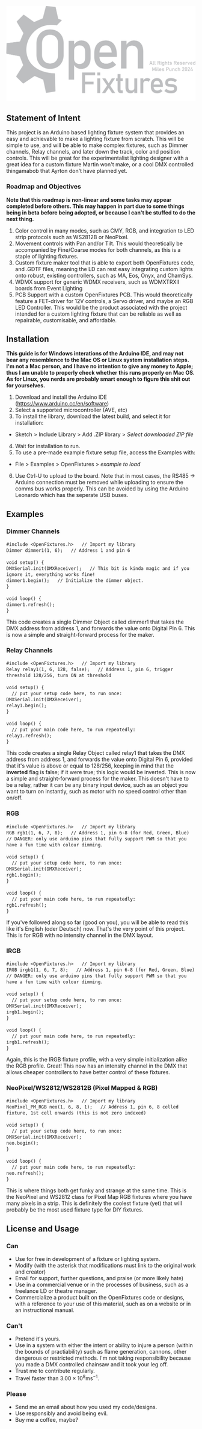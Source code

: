 ![image](full_grey.png)
## Statement of Intent
This project is an Arduino based lighting fixture system that provides an easy and achievable to make a lighting fixture from scratch. This will be simple to use, and will be able to make complex fixtures, such as Dimmer channels, Relay channels, and later down the track, color and position controls. This will be great for the experimentalist lighting designer with a great idea for a custom fixture Martin won't make, or a cool DMX controlled thingamabob that Ayrton don't have planned yet.

### Roadmap and Objectives
**Note that this roadmap is non-linear and some tasks may appear completed before others. This may happen in part due to some things being in beta before being adopted, or because I can't be stuffed to do the next thing.**
1. Color control in many modes, such as CMY, RGB, and integration to LED strip protocols such as WS2812B or NeoPixel.
2. Movement controls with Pan and/or Tilt. This would theoretically be accompanied by Fine/Coarse modes for both channels, as this is a staple of lighting fixtures.
3. Custom fixture maker tool that is able to export both OpenFixtures code, and .GDTF files, meaning the LD can rest easy integrating custom lights onto robust, existing controllers, such as MA, Eos, Onyx, and ChamSys.
4. WDMX support for generic WDMX receivers, such as WDMXTRXII boards from Event Lighting
5. PCB Support with a custom OpenFixtures PCB. This would theoretically feature a FET-driver for 12V controls, a Servo driver, and maybe an RGB LED Controller. This would be the product associated with the project intended for a custom lighting fixture that can be reliable as well as repairable, customisable, and affordable.

## Installation
**This guide is for Windows interations of the Arduino IDE, and may not bear any resemblence to the Mac OS or Linux system installation steps. I'm not a Mac person, and I have no intention to give any money to Apple; thus I am unable to properly check whether this runs properly on Mac OS. As for Linux, you nerds are probably smart enough to figure this shit out for yourselves.**

1. Download and install the Arduino IDE (https://www.arduino.cc/en/software)
2. Select a supported microcontroller (AVE, etc)
3. To install the library, download the latest build, and select it for installation:
- Sketch > Include Library > Add .ZIP library > *Select downloaded ZIP file*
4. Wait for installation to run.
5. To use a pre-made example fixture setup file, access the Examples with:
- File > Examples > OpenFixtures > *example to load*
6. Use Ctrl-U to upload to the board. Note that in most cases, the RS485 $\rightarrow$ Arduino connection must be removed while uploading to ensure the comms bus works properly. This can be avoided by using the Arduino Leonardo which has the seperate USB buses.


## Examples
### Dimmer Channels
```
#include <OpenFixtures.h>   // Import my library
Dimmer dimmer1(1, 6);   // Address 1 and pin 6

void setup() {
DMXSerial.init(DMXReceiver);   // This bit is kinda magic and if you ignore it, everything works fine!
dimmer1.begin();   // Initialize the dimmer object.
}

void loop() {
dimmer1.refresh();
}
```

This code creates a single Dimmer Object called dimmer1 that takes the DMX address from address 1, and forwards the value onto Digital Pin 6. This is now a simple and straight-forward process for the maker.
### Relay Channels
```
#include <OpenFixtures.h>   // Import my library
Relay relay1(1, 6, 128, false);   // Address 1, pin 6, trigger threshold 128/256, turn ON at threshold

void setup() {
  // put your setup code here, to run once:
DMXSerial.init(DMXReceiver);
relay1.begin();
}

void loop() {
  // put your main code here, to run repeatedly:
relay1.refresh();
}

```

This code creates a single Relay Object called relay1 that takes the DMX address from address 1, and forwards the value onto Digital Pin 6, provided that it's value is above or equal to 128/256, keeping in mind that the **inverted** flag is false; if it were true; this logic would be inverted. This is now a simple and straight-forward process for the maker. This doesn't have to be a relay, rather it can be any binary input device, such as an object you want to turn on instantly, such as motor with no speed control other than on/off.

### RGB
```
#include <OpenFixtures.h>   // Import my library
RGB rgb1(1, 6, 7, 8);   // Address 1, pin 6-8 (for Red, Green, Blue)
// DANGER: only use arduino pins that fully support PWM so that you have a fun time with colour dimming.

void setup() {
  // put your setup code here, to run once:
DMXSerial.init(DMXReceiver);
rgb1.begin();
}

void loop() {
  // put your main code here, to run repeatedly:
rgb1.refresh();
}

```
If you've followed along so far (good on you), you will be able to read this like it's English (oder Deutsch) now. That's the very point of this project. This is for RGB with no intensity channel in the DMX layout.

### IRGB
```
#include <OpenFixtures.h>   // Import my library
IRGB irgb1(1, 6, 7, 8);   // Address 1, pin 6-8 (for Red, Green, Blue)
// DANGER: only use arduino pins that fully support PWM so that you have a fun time with colour dimming.

void setup() {
  // put your setup code here, to run once:
DMXSerial.init(DMXReceiver);
irgb1.begin();
}

void loop() {
  // put your main code here, to run repeatedly:
irgb1.refresh();
}

```
Again, this is the IRGB fixture profile, with a very simple initialization alike the RGB profile. Great! This now has an intensity channel in the DMX that allows cheaper controllers to have better control of these fixtures.

### NeoPixel/WS2812/WS2812B (Pixel Mapped & RGB)
```
#include <OpenFixtures.h>   // Import my library
NeoPixel_PM_RGB neo(1, 6, 8, 1);   // Address 1, pin 6, 8 celled fixture, 1st cell onwards (this is not zero indexed)

void setup() {
  // put your setup code here, to run once:
DMXSerial.init(DMXReceiver);
neo.begin();
}

void loop() {
  // put your main code here, to run repeatedly:
neo.refresh();
}
```
This is where things both get funky and strange at the same time.
This is the NeoPixel and WS2812 class for Pixel Map RGB fixtures where you have many pixels in a strip. This is definitely the coolest fixture (yet) that will probably be the most used fixture type for DIY fixtures.
## License and Usage
### Can
- Use for free in development of a fixture or lighting system.
- Modify (with the asterisk that modifications must link to the original work and creator)
- Email for support, further questions, and praise (or more likely hate)
- Use in a commercial venue or in the processes of business, such as a freelance LD or theatre manager.
- Commercialize a product built on the OpenFixtures code or designs, with a reference to your use of this material, such as on a website or in an instructional manual.
### Can't
- Pretend it's yours.
- Use in a system with either the intent or ability to injure a person (within the bounds of practiability) such as flame generation, cannons, other dangerous or restricted methods. I'm not taking responsibility because you made a DMX controlled chainsaw and it took your leg off.
- Trust me to contribute regularly.
- Travel faster than $3.00 \times 10^{8} \text{ms}^{-1}$.
### Please
- Send me an email about how you used my code/designs.
- Use responsibly and avoid being evil.
- Buy me a coffee, maybe?